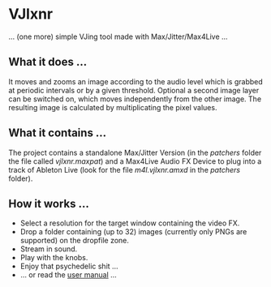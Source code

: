 # VJlxnr

… (one more) simple VJing tool made with Max/Jitter/Max4Live …

## What it does …

It moves and zooms an image according to the audio level which is grabbed at periodic intervals or by a given threshold. Optional a second image layer can be switched on, which moves independently from the other image. The resulting image is calculated by multiplicating the pixel values.

## What it contains …

The project contains a standalone Max/Jitter Version (in the _patchers_ folder the file called _vjlxnr.maxpat_) and a Max4Live Audio FX Device to plug into a track of Ableton Live (look for the file _m4l.vjlxnr.amxd_ in the _patchers_ folder).

## How it works …

* Select a resolution for the target window containing the video FX.
* Drop a folder containing (up to 32) images (currently only PNGs are supported) on the dropfile zone.
* Stream in sound.
* Play with the knobs.
* Enjoy that psychedelic shit …
* … or read the [user manual](https://github.com/AliTe/vjlxnr/wiki/User-Manual) …
